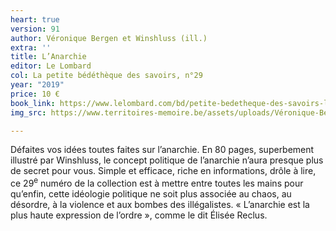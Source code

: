 ```yaml
---
heart: true
version: 91
author: Véronique Bergen et Winshluss (ill.)
extra: ''
title: L’Anarchie
editor: Le Lombard
col: La petite bédéthèque des savoirs, n°29
year: "2019"
price: 10 €
book_link: https://www.lelombard.com/bd/petite-bedetheque-des-savoirs-la/lanarchie-theories-et-pratiques-libertaires
img_src: https://www.territoires-memoire.be/assets/uploads/Véronique-Bergen-Winshluss-Anarchie.jpg

---
```

Défaites vos idées toutes faites sur l’anarchie. En 80 pages, superbement illustré par Winshluss, le concept politique de l’anarchie n’aura presque plus de secret pour vous. Simple et efficace, riche en informations, drôle à lire, ce 29<sup>e</sup> numéro de la collection est à mettre entre toutes les mains pour qu’enfin, cette idéologie politique ne soit plus associée au chaos, au désordre, à la violence et aux bombes des illégalistes. « L’anarchie est la plus haute expression de l’ordre », comme le dit Élisée Reclus.